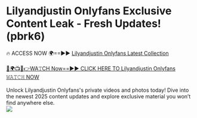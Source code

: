 # Lilyandjustin Onlyfans Exclusive Content Leak - Fresh Updates! (pbrk6)

🔥 ACCESS NOW 🌍==►► <a href="https://tinyurl.com/kvy9nzfs" rel="nofollow">Lilyandjustin Onlyfans Latest Collection</a>
<br><br>
[🔴🌍📺📱👉WA𝚃CH Now==►► CLICK HERE TO Lilyandjustin Onlyfans 𝚆𝙰𝚃𝙲𝙷 NOW](https://tinyurl.com/kvy9nzfs)
<br><br>
Unlock Lilyandjustin Onlyfans's private videos and photos today! Dive into the newest 2025 content updates and explore exclusive material you won’t find anywhere else.
<br>
<a href="https://tinyurl.com/kvy9nzfs" rel="nofollow" data-target="animated-image.originalLink"><img src="https://camo.githubusercontent.com/8a4f000d20f83aca3bf7ec5f350d767afa0574a8a352519fd8cfa583a6f93a33/68747470733a2f2f692e696d6775722e636f6d2f644a486b345a712e676966" data-canonical-src="https://i.imgur.com/dJHk4Zq.gif" style="max-width: 100%; display: inline-block;" data-target="animated-image.originalImage"></a>
<br>

